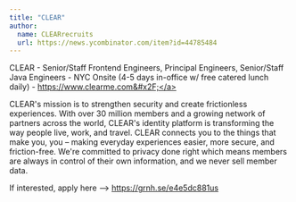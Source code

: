 ```yaml
---
title: "CLEAR"
author:
  name: CLEARrecruits
  url: https://news.ycombinator.com/item?id=44785484
---
```

CLEAR - Senior&#x2F;Staff Frontend Engineers, Principal Engineers, Senior&#x2F;Staff Java Engineers - NYC Onsite (4-5 days in-office w&#x2F; free catered lunch daily) - <a href="https:&#x2F;&#x2F;www.clearme.com&#x2F;" rel="nofollow">https:&#x2F;&#x2F;www.clearme.com&#x2F;</a>

CLEAR&#x27;s mission is to strengthen security and create frictionless experiences. With over 30 million members and a growing network of partners across the world, CLEAR&#x27;s identity platform is transforming the way people live, work, and travel. CLEAR connects you to the things that make you, you – making everyday experiences easier, more secure, and friction-free. We&#x27;re committed to privacy done right which means members are always in control of their own information, and we never sell member data.

If interested, apply here --&gt; <a href="https:&#x2F;&#x2F;grnh.se&#x2F;e4e5dc881us" rel="nofollow">https:&#x2F;&#x2F;grnh.se&#x2F;e4e5dc881us</a>
<JobApplication />

